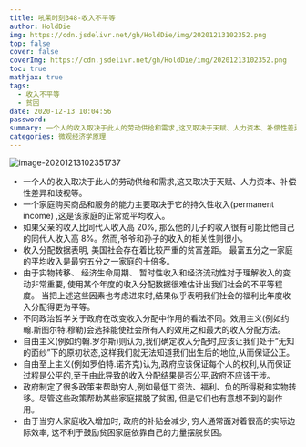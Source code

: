 ```yaml
---
title: 吼呆时刻348-收入不平等
author: HoldDie
img: https://cdn.jsdelivr.net/gh/HoldDie/img/20201213102352.png
top: false
cover: false
coverImg: https://cdn.jsdelivr.net/gh/HoldDie/img/20201213102352.png
toc: true
mathjax: true
tags:
  - 收入不平等
  - 贫困
date: 2020-12-13 10:04:56
password:
summary: 一个人的收入取决于此人的劳动供给和需求,这又取决于天赋、人力资本、补偿性差异和歧视等。
categories: 微观经济学原理
---
```


![image-20201213102351737](https://cdn.jsdelivr.net/gh/HoldDie/img/20201213102352.png)

- 一个人的收入取决于此人的劳动供给和需求,这又取决于天赋、人力资本、补偿性差异和歧视等。
- 一个家庭购买商品和服务的能力主要取决于它的持久性收入(permanent income) ,这是该家庭的正常或平均收入。
- 如果父亲的收入比同代人收入高 20%, 那么他的儿子的收入很有可能比他自己的同代人收入高 8%。然而,爷爷和孙子的收入的相关性则很小。
- 收入分配数据表明, 美国社会存在着比较严重的贫富差距。 最富五分之一家庭的平均收入是最穷五分之一家庭的十倍多。
- 由于实物转移、 经济生命周期、 暂时性收入和经济流动性对于理解收入的变动非常重要, 使用某个年度的收入分配数据很难估计出我们社会的不平等程度。 当把上述这些因素也考虑进来时,结果似乎表明我们社会的福利比年度收入分配得更为平等。
- 不同政治哲学关于政府在改变收入分配中作用的看法不同。效用主义(例如约翰.斯图尔特.穆勒)会选择能使社会所有人的效用之和最大的收入分配方法。
- 自由主义(例如约翰.罗尔斯)则认为,我们确定收入分配时,应该让我们处于“无知的面纱”下的原初状态,这样我们就无法知道我们出生后的地位,从而保证公正。
- 自由至上主义(例如罗伯特.诺齐克)认为,政府应该保证每个人的权利,从而保证过程是公平的,至于由此导致的收入分配结果是否公平,政府不应该干涉。
- 政府制定了很多政策来帮助穷人,例如最低工资法、福利、负的所得税和实物转移。尽管这些政策帮助某些家庭摆脱了贫困, 但是它们也有意想不到的副作用。 
- 由于当穷人家庭收入增加时, 政府的补贴会减少, 穷人通常面对着很高的实际边际效率, 这不利于鼓励贫困家庭依靠自己的力量摆脱贫困。